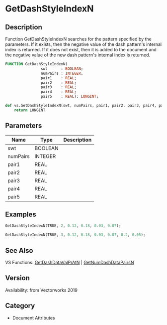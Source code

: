 # GetDashStyleIndexN

## Description
Function GetDashStyleIndexN searches for the pattern specified by the parameters. If it exists, then the negative value of the dash pattern's internal index is returned. If it does not exist, then it is added to the document and the negative value of the new dash pattern's internal index is returned.

```pascal
FUNCTION GetDashStyleIndexN(
				swt      : BOOLEAN;
				numPairs : INTEGER;
				pair1    : REAL;
				pair2    : REAL;
				pair3    : REAL;
				pair4    : REAL;
				pair5    : REAL): LONGINT;
```

```python
def vs.GetDashStyleIndexN(swt, numPairs, pair1, pair2, pair3, pair4, pair5):
    return LONGINT
```

## Parameters
|Name|Type|Description|
|---|---|---|
|swt|BOOLEAN|   |
|numPairs|INTEGER|   |
|pair1|REAL|   |
|pair2|REAL|   |
|pair3|REAL|   |
|pair4|REAL|   |
|pair5|REAL|   |

## Examples
```python
GetDashStyleIndexN(TRUE, 2, 0.12, 0.18, 0.03, 0.07);

GetDashStyleIndexN(TRUE, 3, 0.12, 0.18, 0.03, 0.07, 0.2, 0.05);
```

## See Also
VS Functions:
[GetDashDataValPrAtN](GetDashDataValPrAtN.md) 
| [GetNumDashDataPairsN](GetNumDashDataPairsN.md)

## Version
Availability: from Vectorworks 2019

## Category
* Document Attributes

